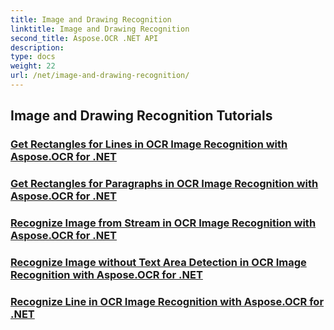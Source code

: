```yaml
---
title: Image and Drawing Recognition
linktitle: Image and Drawing Recognition
second_title: Aspose.OCR .NET API
description: 
type: docs
weight: 22
url: /net/image-and-drawing-recognition/
---
```


## Image and Drawing Recognition Tutorials
### [Get Rectangles for Lines in OCR Image Recognition with Aspose.OCR for .NET](.//text-recognition/get-rectangles-for-lines/)
### [Get Rectangles for Paragraphs in OCR Image Recognition with Aspose.OCR for .NET](.//text-recognition/get-rectangles-for-paragraphs/)
### [Recognize Image from Stream in OCR Image Recognition with Aspose.OCR for .NET](.//text-recognition/recognize-image-from-stream/)
### [Recognize Image without Text Area Detection in OCR Image Recognition with Aspose.OCR for .NET](.//text-recognition/recognize-image-without-text-area-detection/)
### [Recognize Line in OCR Image Recognition with Aspose.OCR for .NET](.//text-recognition/recognize-line/)